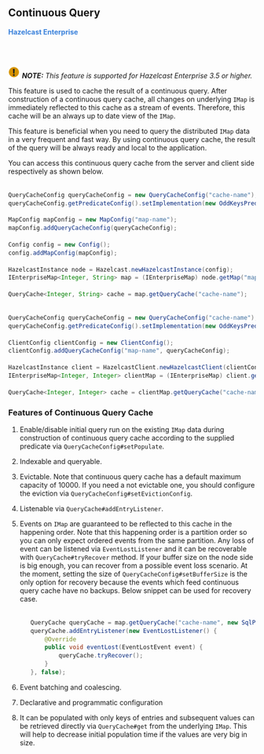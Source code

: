 ## Continuous Query

<font color="#3981DB">**Hazelcast Enterprise**</font>

<br></br>

![image](images/NoteSmall.jpg) ***NOTE:*** *This feature is supported for Hazelcast Enterprise 3.5 or higher.*

This feature is used to cache the result of a continuous query. After construction of a continuous query cache, all changes on underlying `IMap` is immediately reflected to this cache as a stream of events.
Therefore, this cache will be an always up to date view of the `IMap`. 
  
This feature is beneficial when you need to query the distributed `IMap` data in a very frequent and fast way. By using continuous query cache, the result of the query will be always ready and local to the application.
     
You can access this continuous query cache from the server and client side respectively as shown below.
     
```java

QueryCacheConfig queryCacheConfig = new QueryCacheConfig("cache-name");
queryCacheConfig.getPredicateConfig().setImplementation(new OddKeysPredicate());
       
MapConfig mapConfig = new MapConfig("map-name");
mapConfig.addQueryCacheConfig(queryCacheConfig);
       
Config config = new Config();
config.addMapConfig(mapConfig);
      
HazelcastInstance node = Hazelcast.newHazelcastInstance(config);
IEnterpriseMap<Integer, String> map = (IEnterpriseMap) node.getMap("map-name");
       
QueryCache<Integer, String> cache = map.getQueryCache("cache-name");

```     
     
```java

QueryCacheConfig queryCacheConfig = new QueryCacheConfig("cache-name");
queryCacheConfig.getPredicateConfig().setImplementation(new OddKeysPredicate());
       
ClientConfig clientConfig = new ClientConfig();
clientConfig.addQueryCacheConfig("map-name", queryCacheConfig);
      
HazelcastInstance client = HazelcastClient.newHazelcastClient(clientConfig);
IEnterpriseMap<Integer, Integer> clientMap = (IEnterpriseMap) client.getMap("map-name");
       
QueryCache<Integer, Integer> cache = clientMap.getQueryCache("cache-name");

```

### Features of Continuous Query Cache

1. Enable/disable initial query run on the existing `IMap` data during construction of continuous query cache according to the supplied predicate via `QueryCacheConfig#setPopulate`.
2. Indexable and queryable.
3. Evictable. Note that continuous query cache has a default maximum capacity of 10000. If you need a not evictable one, you should configure the eviction via `QueryCacheConfig#setEvictionConfig`.
4. Listenable via `QueryCache#addEntryListener`.
5. Events on `IMap` are guaranteed to be reflected to this cache in the happening order. Note that this happening order is a partition order so you can only expect ordered events from the same partition. Any loss of event can be listened via `EventLostListener` and it can be recoverable with `QueryCache#tryRecover` method. If your buffer size on the node side is big enough, you can recover from a possible event loss scenario. 
At the moment, setting the size of `QueryCacheConfig#setBufferSize` is the only option for recovery because the events which feed continuous query cache have no backups.
Below snippet can be used for recovery case. 

    ```java
       
       QueryCache queryCache = map.getQueryCache("cache-name", new SqlPredicate("this > 20"), true);
       queryCache.addEntryListener(new EventLostListener() {
           @Override
           public void eventLost(EventLostEvent event) {
               queryCache.tryRecover();
           }
       }, false);
    ```
   
6. Event batching and coalescing.
7. Declarative and programmatic configuration
8. It can be populated with only keys of entries and subsequent values can be retrieved directly via `QueryCache#get` from the underlying `IMap`. This will help
   to decrease initial population time if the values are very big in size. 
<br></br>




